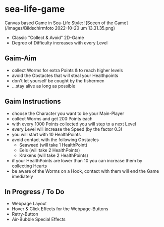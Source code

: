 # sea-life-game
Canvas based Game in Sea-Life Style:
![Sceen of the Game](/images/Bildschirmfoto 2022-10-20 um 13.31.35.png)

 - Classic "Collect & Avoid" 2D-Game
 - Degree of Difficulty increases with every Level

## Gaim-Aim
 - collect Worms for extra Points & to reach higher levels
 - avoid the Obstactes that will steal your Healthpoints
 - don't let yourself be cought by the fishermen
 - ...stay alive as long as possible
## Gaim Instructions
 - choose the Character you want to be your Main-Player
 - collect Worms and get 200 Points each
 - with every 1000 Points collected you will step to a next Level
 - every Level will increase the Speed (by the factor 0.3)
 - you will start with 10 HealthPoints
 - avoid contact with the following Obstacles
    - Seaweed (will take 1 HealthPoint)
    - Eels (will take 2 HealthPoints)
    - Krakens (will take 2 HealthPoints)
 - if your HealthPoints are lower than 10 you can increase them by collecting Hearts
 - be aware of the Worms on a Hook, contact with them will end the Game imediately

## In Progress / To Do
 - Webpage Layout
 - Hover & Click Effects for the Webpage-Buttons
 - Retry-Button
 - Air-Bubble Special Effects

